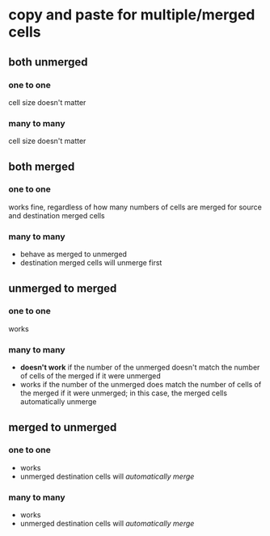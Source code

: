 # copy and paste for multiple/merged cells

## both unmerged
### one to one
cell size doesn't matter
### many to many
cell size doesn't matter

## both merged
### one to one
works fine, regardless of how many numbers of cells are merged for source and destination merged cells
### many to many
- behave as merged to unmerged
- destination merged cells will unmerge first

## unmerged to merged
### one to one
works
### many to many
- **doesn't work** if the number of the unmerged doesn't match the number of cells of the merged if it were unmerged
- works if the number of the unmerged does match the number of cells of the merged if it were unmerged; in this case, the merged cells automatically unmerge

## merged to unmerged
### one to one
- works
- unmerged destination cells will *automatically merge*
### many to many
- works
- unmerged destination cells will *automatically merge*
